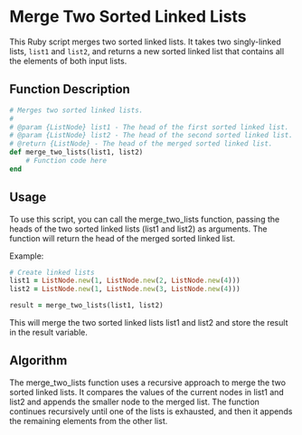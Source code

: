 # Merge Two Sorted Linked Lists

This Ruby script merges two sorted linked lists. It takes two singly-linked lists, `list1` and `list2`, and returns a new sorted linked list that contains all the elements of both input lists.

## Function Description

```ruby
# Merges two sorted linked lists.
#
# @param {ListNode} list1 - The head of the first sorted linked list.
# @param {ListNode} list2 - The head of the second sorted linked list.
# @return {ListNode} - The head of the merged sorted linked list.
def merge_two_lists(list1, list2)
    # Function code here
end
```

## Usage

To use this script, you can call the merge_two_lists function, passing the heads of the two sorted linked lists (list1 and list2) as arguments. The function will return the head of the merged sorted linked list.

Example:

```ruby
# Create linked lists
list1 = ListNode.new(1, ListNode.new(2, ListNode.new(4)))
list2 = ListNode.new(1, ListNode.new(3, ListNode.new(4)))

result = merge_two_lists(list1, list2)
```

This will merge the two sorted linked lists list1 and list2 and store the result in the result variable.

## Algorithm

The merge_two_lists function uses a recursive approach to merge the two sorted linked lists. It compares the values of the current nodes in list1 and list2 and appends the smaller node to the merged list. The function continues recursively until one of the lists is exhausted, and then it appends the remaining elements from the other list.
